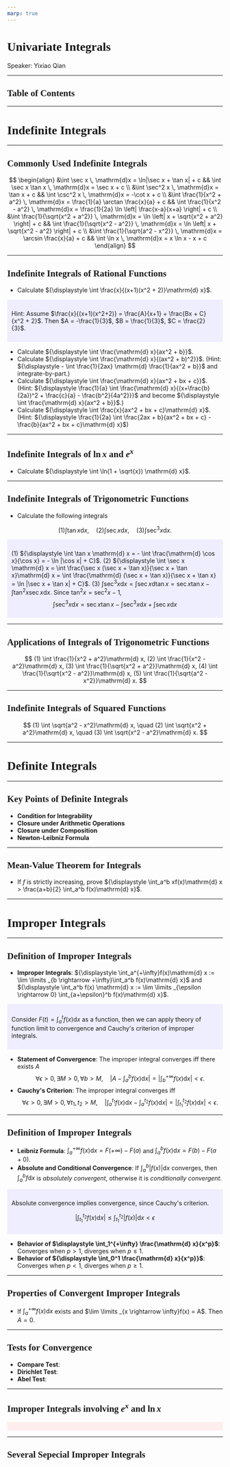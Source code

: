 ```yaml
---
marp: true
---
```

<style>
  section {
    font-family: 'LXGW Bright';
  }

  h1, h2, h3 {
    font-family: 'LXGW Bright';
  }
</style>
<style>
img[alt~="center"] {
  display: block;
  margin: 0 auto;
}
</style>
<style>
.note {
  background-color: #eef;
  padding: 10px;
  margin: 10px 0;
  text-align: left;
}
.trick {
  background-color: #fee;
  padding: 10px;
  margin: 10px 0;
  text-align: left;
}
</style>

# Univariate Integrals

Speaker: Yixiao Qian

---

## Table of Contents

---

# Indefinite Integrals

---

## Commonly Used Indefinite Integrals

$$
\begin{align}
    &\int \sec x \, \mathrm{d}x = \ln|\sec x + \tan x| + c 
    && \int \sec x \tan x \, \mathrm{d}x = \sec x + c \\
    &\int \sec^2 x \, \mathrm{d}x = \tan x + c 
    && \int \csc^2 x \, \mathrm{d}x = -\cot x + c \\
    &\int \frac{1}{x^2 + a^2} \, \mathrm{d}x = \frac{1}{a} \arctan \frac{x}{a} + c 
    && \int \frac{1}{x^2 - a^2} \, \mathrm{d}x = \frac{1}{2a} \ln \left| \frac{x-a}{x+a} \right| + c \\
    &\int \frac{1}{\sqrt{x^2 + a^2}} \, \mathrm{d}x = \ln \left| x + \sqrt{x^2 + a^2} \right| + c 
    && \int \frac{1}{\sqrt{x^2 - a^2}} \, \mathrm{d}x = \ln \left| x + \sqrt{x^2 - a^2} \right| + c \\
    &\int \frac{1}{\sqrt{a^2 - x^2}} \, \mathrm{d}x = \arcsin \frac{x}{a} + c 
    && \int \ln x \, \mathrm{d}x = x \ln x - x + c
\end{align}
$$

---

## Indefinite Integrals of Rational Functions

- Calculate ${\displaystyle \int \frac{x}{(x+1)(x^2 + 2)}\mathrm{d} x}$.

<div class=note>

Hint: Assume $\frac{x}{(x+1)(x^2+2)} = \frac{A}{x+1} + \frac{Bx + C}{x^2 + 2}$. Then $A = -\frac{1}{3}$, $B = \frac{1}{3}$, $C = \frac{2}{3}$.

</div>

- Calculate ${\displaystyle \int \frac{\mathrm{d} x}{ax^2 + b}}$. 
- Calculate ${\displaystyle \int \frac{\mathrm{d} x}{(ax^2 + b)^2}}$. (Hint: ${\displaystyle - \int \frac{1}{2ax} \mathrm{d} \frac{1}{ax^2 + b}}$ and integrate-by-part.)
- Calculate ${\displaystyle \int \frac{\mathrm{d} x}{ax^2 + bx + c}}$. (Hint: ${\displaystyle \frac{1}{a} \int \frac{\mathrm{d} x}{(x+\frac{b}{2a})^2 + \frac{c}{a} - \frac{b^2}{4a^2}}}$ and become ${\displaystyle \int \frac{\mathrm{d} x}{ax^2 + b}}$.)
- Calculate ${\displaystyle \int \frac{x}{ax^2 + bx + c}\mathrm{d} x}$. (Hint: ${\displaystyle \frac{1}{2a} \int \frac{2ax + b}{ax^2 + bx + c} - \frac{b}{ax^2 + bx + c}\mathrm{d} x}$)

---

## Indefinite Integrals of $\ln x$ and $e^x$

- Calculate ${\displaystyle \int \ln(1 + \sqrt{x}) \mathrm{d} x}$.

---

## Indefinite Integrals of Trigonometric Functions

- Calculate the following integrals

$$
(1) \int \tan x\mathrm{d} x, \quad
(2) \int \sec x \mathrm{d} x, \quad
(3) \int \sec^3 x \mathrm{d} x.
$$

<div class=note>

(1) ${\displaystyle \int \tan x \mathrm{d} x = - \int \frac{\mathrm{d} \cos x}{\cos x} = - \ln |\cos x| + C}$.
(2) ${\displaystyle \int \sec x \mathrm{d} x = \int \frac{\sec x (\sec x + \tan x)}{\sec x + \tan x}\mathrm{d} x = \int \frac{\mathrm{d} (\sec x + \tan x)}{\sec x + \tan x} = \ln |\sec x + \tan x| + C}$.
(3) ${\displaystyle \int \sec^3 x \mathrm{d} x = \int \sec x \mathrm{d} \tan x = \sec x \tan x - \int \tan^2 x \sec x \mathrm{d} x}$. Since $\tan^2 x = \sec^2 x - 1$,
$$ \int \sec^3 x \mathrm{d} x = \sec x \tan x - \int \sec^3 x \mathrm{d} x + \int \sec x \mathrm{d} x $$

</div>

---

## Applications of Integrals of Trigonometric Functions

$$
(1) \int \frac{1}{x^2 + a^2}\mathrm{d} x,
(2) \int \frac{1}{x^2 - a^2}\mathrm{d} x,
(3) \int \frac{1}{\sqrt{x^2 + a^2}}\mathrm{d} x,
(4) \int \frac{1}{\sqrt{x^2 - a^2}}\mathrm{d} x, 
(5) \int \frac{1}{\sqrt{a^2 - x^2}}\mathrm{d} x.
$$


---

## Indefinite Integrals of Squared Functions

$$
(1) \int \sqrt{a^2 - x^2}\mathrm{d} x, \quad
(2) \int \sqrt{x^2 + a^2}\mathrm{d} x, \quad
(3) \int \sqrt{x^2 - a^2}\mathrm{d} x.
$$


---

# Definite Integrals

---

## Key Points of Definite Integrals

- **Condition for Integrability**
- **Closure under Arithmetic Operations**
- **Closure under Composition**
- **Newton-Leibniz Formula**

---

## Mean-Value Theorem for Integrals

- If $f$ is strictly increasing, prove ${\displaystyle \int_a^b xf(x)\mathrm{d} x > \frac{a+b}{2} \int_a^b f(x)\mathrm{d} x}$.

---

# Improper Integrals

---

## Definition of Improper Integrals

- **Improper Integrals**: ${\displaystyle \int_a^{+\infty}f(x)\mathrm{d} x := \lim \limits _{b \rightarrow +\infty}\int_a^b f(x)\mathrm{d} x}$ and ${\displaystyle \int_a^b f(x) \mathrm{d} x := \lim \limits _{\epsilon \rightarrow 0} \int_{a+\epsilon}^b f(x)\mathrm{d} x}$.

<div class=note>

Consider $\displaystyle F(t) = \int_a^t f(x)\mathrm{d} x$ as a function, then we can apply theory of function limit to convergence and Cauchy's criterion of improper integrals.

</div>

- **Statement of Convergence**: The improper integral converges iff there exists $A$ 
$$ \forall \epsilon > 0, \exists M > 0, \forall b > M, \quad \left| A - \int_a^b f(x) \mathrm{d} x \right| = \left| \int_b^{+\infty}f(x)\mathrm{d}x \right| < \epsilon. $$
- **Cauchy's Criterion**: The improper integral converges iff
$$ \forall \epsilon > 0, \exists M > 0, \forall t_1, t_2 > M, \quad \left| \int_a^{t_1} f(x)\mathrm{d} x - \int_a^{t_2}f(x)\mathrm{d} x \right| = \left| \int_{t_1}^{t_2} f(x)\mathrm{d} x \right| < \epsilon. $$

---

## Definition of Improper Integrals

- **Leibniz Formula**: ${\displaystyle \int_a^{+\infty} f(x)\mathrm{d} x = F(+\infty) - F(a)}$ and ${\displaystyle \int_a^b f(x)\mathrm{d} x = F(b) - F(a+0)}$.
- **Absolute and Conditional Convergence**: If ${\displaystyle \int_a^b |f(x)| \mathrm{d} x}$ converges, then ${\displaystyle \int_a^b f\mathrm{d} x}$ is *absolutely convergent*, otherwise it is *conditionally convergent*.

<div class=note>

Absolute convergence implies convergence, since Cauchy's criterion.

$$ \left| \int_{t_1}^{t_2} f(x)\mathrm{d} x \right| \leq \int_{t_1}^{t_2} |f(x)|\mathrm{d} x < \epsilon $$

</div>

- **Behavior of $\displaystyle \int_1^{+\infty} \frac{\mathrm{d} x}{x^p}$**: Converges when $p > 1$, diverges when $p \leq 1$.
- **Behavior of ${\displaystyle \int_0^1 \frac{\mathrm{d} x}{x^p}}$**: Converges when $p < 1$, diverges when $p \geq 1$.


---

## Properties of Convergent Improper Integrals

- If ${\displaystyle \int_a^{+\infty}f(x)\mathrm{d} x}$ exists and $\lim \limits _{x \rightarrow \infty}f(x) = A$. Then $A = 0$.



---

## Tests for Convergence

- **Compare Test**:
- **Dirichlet Test**:
- **Abel Test**:

---

## Improper Integrals involving $e^x$ and $\ln x$

<div class=trick>

</div>

---

## Several Sepecial Improper Integrals










